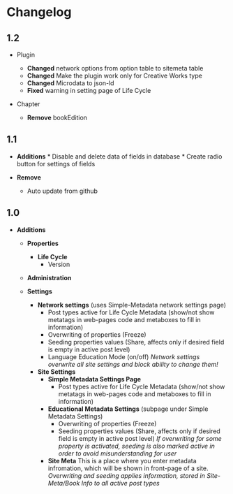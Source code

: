 # Changelog
## 1.2
* Plugin
  * **Changed** network options from option table to sitemeta table
  * **Changed** Make the plugin work only for Creative Works type
  * **Changed** Microdata to json-ld
  * **Fixed** warning in setting page of Life Cycle

* Chapter
  * **Remove** bookEdition


## 1.1
* **Additions**
		* Disable and delete data of fields in database
		* Create radio button for settings of fields

* **Remove**
    *  Auto update from github

## 1.0
* **Additions**

  * **Properties**
    * **Life Cycle**
      * Version

  * **Administration**
   * **Settings**
      * **Network settings** (uses Simple-Metadata network settings page)
        * Post types active for Life Cycle Metadata (show/not show metatags in web-pages code and metaboxes to fill in information)
        * Overwriting of properties (Freeze)
        * Seeding properties values (Share, affects only if desired field is empty in active post level)
        * Language Education Mode (on/off)
      *Network settings overwrite all site settings and block ability to change them!*
      * **Site Settings**
        * **Simple Metadata Settings Page**
          * Post types active for Life Cycle Metadata (show/not show metatags in web-pages code and metaboxes to fill in information)
        * **Educational Metadata Settings** (subpage under Simple Metadata Settings)  
          * Overwriting of properties (Freeze)
          * Seeding properties values (Share, affects only if desired field is empty in active post level)
      *If overwriting for some property is activated, seeding is also marked active in order to avoid misunderstanding for user*
        * **Site Meta**
          This is a place where you enter metadata infromation, which will be shown in front-page of a site.
      *Overwriting and seeding applies information, stored in Site-Meta/Book Info to all active post types*
